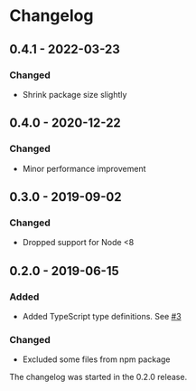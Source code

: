 # Changelog

## 0.4.1 - 2022-03-23

### Changed

- Shrink package size slightly

## 0.4.0 - 2020-12-22

### Changed

- Minor performance improvement

## 0.3.0 - 2019-09-02

### Changed

- Dropped support for Node <8

## 0.2.0 - 2019-06-15

### Added

- Added TypeScript type definitions. See [#3](https://github.com/helmetjs/content-security-policy-parser/pull/3)

### Changed

- Excluded some files from npm package

The changelog was started in the 0.2.0 release.
